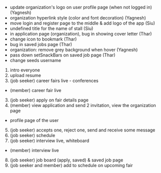 - update organization's logo on user profile page (when not logged in) (Yagnesh)
- organization hyperlink style (color and font decoration) (Yagnesh)
- move login and register page to the middle & add logo of the app (Siu)
- undefined title for the name of stall (Siu)
- in application page (organization), bug in showing cover letter (Thar)
- change icon to bookmark (Thar)
- bug in saved jobs page (Thar)
- organization: remove grey background when hover (Yagnesh)
- pass down setSnackBars on saved job page (Thar)
- change seeds username

1. intro everyone
2. upload resume
2. (job seeker) career fairs live - conferences
  * (member) career fair live
3. (job seeker) apply on fair details page
4. (member) view application and send 2 invitation, view the organization page
  * profile page of the user
5. (job seeker) accepts one, reject one, send and receive some message
6. (job seeker) schedule
7. (job seeker) interview live, whiteboard
  * (member) interview live
8. (job seeker) job board (apply, saved) & saved job page
9. (job seeker and member) add to schedule on upcoming fair